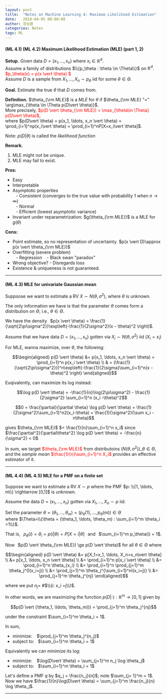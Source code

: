 ```yaml
---
layout: post
title:  "Notes on Machine Learning 4: Maximum Likelihood Estimation"
date:   2018-04-05 00:00:00
author: 장승환
categories: Notes
tags: ML
---
```


#### (ML 4.1) (ML 4.2) Maximum Likelihood Estimation (MLE) (part 1, 2)

**Setup.** Given data $D = (x_1, \ldots, x_n)$ where $x_i \in \mathbb{R}^d$.  
Assume a family of distributions $\\{p_\theta : \theta \in \Theta\\}$ on $\mathbb{R}^d$. $\,$ <span style="color:red">$p_\theta(x) = p(x \vert \theta)  $</span>  
Assume $D$ is a sample from $X_1, \ldots, X_n \sim p_\theta$ iid for some $\theta \in \Theta$.

**Goal.** Estimate the true $\theta$ that $D$ comes from.

**Definition.** $\theta_{\rm MLE}$ is a *MLE* for $\theta$ if $\theta_{\rm MLE} "=" \arg\max_{\theta \in \Theta p(D\vert \theta)}$.  
More precisely, <span style="color:red">$p(D \vert \theta_{\rm MLE}) = \max_{\theta\in \Theta} p(D\vert \theta)$</span>,  
where $p(D\vert \theta) = p(x_1, \ldots, x_n \vert \theta) = \prod_{i=1}^np(x_i\vert \theta) = \prod_{i=1}^nP[X=x_i\vert \theta]$.

Note: $p(D\vert \theta)$ is called the *likelihood function*

**Remark.**
1. MLE might not be unique.  
2. MLE may fail to exist.

**Pros:**
* Easy
* Interpretable
* Asymptotic properties  
$\,\,\,$ - Consistent (converges to the true value with probability $1$ when $n \rightarrow \infty$)  
$\,\,\,$ - Normal  
$\,\,\,$ - Efficient (lowest asymptotic variance)  
* Invariant under reparametrization: $g(\theta_{\rm MLE})$ is a MLE for $g(\theta)$

**Cons:**
* Point estimate, so no representation of uncertainty. $p(x \vert D)\approx p(x \vert \theta_{\rm MLE})$
* Overfitting (severe problem)  
$\,\,\,$ - Regression 
$\,\,\,$ - Black swan "paradox"  
* Wrong objective? - Disregards loss  
* Existence & uniqueness is not guaranteed.

---

#### (ML 4.3) MLE for univariate Gaussian mean

Suppsose we want to estimate a RV $X \sim N(\theta, \sigma^2)$, where $\theta$ is unknown.

The only information we have is that the parameter $\theta$ comes form a distribution on $\Theta$, i.e., $\theta \in \Theta$.

We have the density $\,$ $p(x \vert \theta) = \frac{1}{\sqrt{2\pi\sigma^2}}\exp\left(-\frac{1}{2\sigma^2}(x - \theta)^2 \right)$.  

Assume that we have data $D = (x_1, \ldots, x_n)$ gotten via $X_i \sim N(\theta, \sigma^2)$ iid ($X_i = x_i$)

For MLE, wanna maximize, over $\theta$, the following:

$$\begin{aligned}
p(D \vert \theta) &= p(x_1, \ldots, x_n \vert \theta) = \prod_{i=1}^n p(x_i \vert \theta) \\
& = (\frac{1}{\sqrt{2\pi\sigma^2}})^n\exp\left(-\frac{1}{2\sigma}\sum_{i=1}^n(x - \theta)^2 \right)
\end{aligned}$$ 

Euqivalently, can maximize its log instead:

$$\log p(D \vert \theta) = -\frac{1}{n}\log(2\pi\sigma^2) - \frac{1}{2\sigma^2} \sum_{i=1}^n (x_i -\theta)^2$$

$$0 = \frac{\partial}{\partial \theta} \log p(D \vert \theta) = \frac{1}{2\sigma^2}\sum_{i=1}^n2(x_i-\theta) = \frac{1}{\sigma^2}(\sum x_i -n\theta)$$

gives $\theta_{\rm MLE}$ $= \frac{1}{n}\sum_{i=1}^n x_i$ since $\frac{\partial^2}{\partial\theta^2} \log p(D \vert \theta) 
= -\frac{n}{\sigma^2} < 0$

In sum, we target <span style="color:red">$\theta_{\rm MLE}$</span> from distributoins $(N(\theta, \sigma^2))\_{\theta \in \Theta}$,  
and the *sample mean* <span style="color:red">$\frac{1}{n}\sum_{i=1}^n X_i$</span> provides an effective estimator of it.

---

#### (ML 4.4) (ML 4.5) MLE for a PMF on a finite set

Suppose we want to estimate a RV $X \sim p$ where the PMF $p: \\{1, \ldots, m\\} \rightarrow [0,1]$ is unknown.

Assume the data $D = (x_1, \ldots, x_n)$ gotten via $X_1, \ldots, X_n \sim p$ iid.

Set the parameter $\theta = (\theta_1, \ldots, \theta_m) = (p_\theta(1), \ldots, p_\theta(m)) \in \Theta$  
where $\Theta=\\{\theta = (\theta_1, \ldots, \theta_m) : \sum_{i=1}^m \theta_i =1\\}$.

That is, $\,$ $p_\theta(i) = \theta_i = p(i\vert \theta) = P[X= i\vert \theta]$ $\,$ and $\,$ $\sum_{i=1}^m p_\theta(i) = 1$.

Now $\,$ $p(D \vert \theta_{\rm MLE}) \ge p(D \vert \theta)$ for all $\theta \in \Theta$ where 

$$\begin{aligned}
p(D \vert \theta) &= p[X_1=x_1, \ldots, X_n=x_n\vert \theta] \\
                  &= p[x_1, \ldots, x_n \vert \theta] \\
                  &= \prod_{i=1}^n p[x_i \vert \theta] \\
                  &= \prod_{i=1}^n \theta_{x_i} \\
                  &= \prod_{i=1}^n \prod_{j=1}^m \theta_j^{I(x_i=j)} \\
                  &= \prod_{j=1}^m \theta_j^{\sum_{i=1}^nI(x_i=j)} \\
                  &= \prod_{j=1}^m \theta_j^{nj}
\end{aligned}$$

where we put $n_j =$ #$\\{i: x_i =j\\}$.

In other words, we are maximizing the function $p(D \vert \cdot): \mathbb{R}^m \rightarrow [0,1]$ given by

$$p(D \vert (\theta_1, \ldots, \theta_m))) = \prod_{j=1}^m \theta_j^{nj}$$

under the constraint $\sum_{i=1}^m \theta_i = 1$.

In sum,

* minimize: $\,\,\,$ $\prod_{j=1}^m \theta_j^{n_j}$
* subject to: $\,\,$ $\sum_{i=1}^m \theta_i = 1$

Equivalently we can minimize its log:

* minimize: $\,\,\,$ $\log(D\vert \theta) = \sum_{j=1}^m n_j \log \theta_j$
* subject to: $\,\,$ $\sum_{i=1}^m \theta_i = 1$

Let's define a PMF $q$ by $q_j = \frac{n_j}{n}$; note $\sum_{j= 1}^m = 1$.  
Now we have $\frac{1}{n}\log(D\vert \theta) = \sum_{j=1}^m \frac{n_j}{n} \log \theta_j$.  

---


